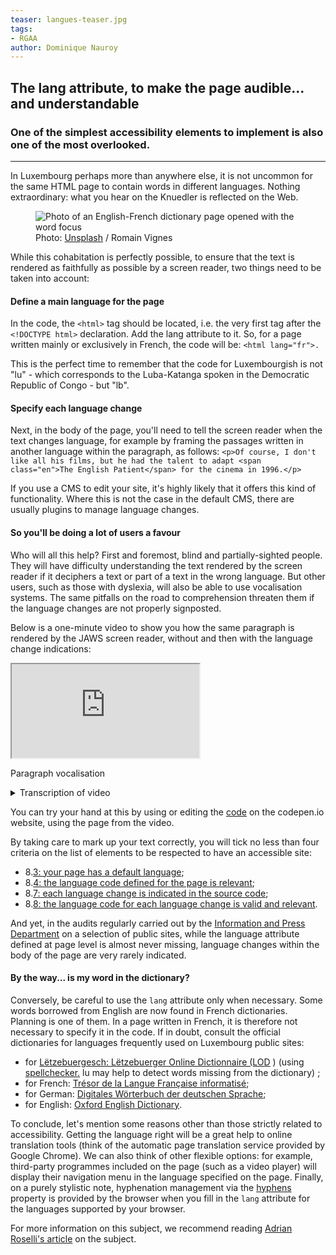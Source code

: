 ```yaml
---
teaser: langues-teaser.jpg
tags:
- RGAA
author: Dominique Nauroy
---
```

<h2>The lang attribute, to make the page audible... and understandable</h2>
<h3>One of the simplest accessibility elements to implement is also one of the most overlooked.</h3>
<hr>
<div class="intro">
    <p>In Luxembourg perhaps more than anywhere else, it is not uncommon for the same HTML page to contain words in different languages. Nothing extraordinary: what you hear on the Knuedler is reflected on the Web.</p>
</div>
<figure role="group" aria-label="Photo: Unsplash / Romain Vignes" class="pic">
    <img src="../../../../content/fr/news/img/langues.jpg" alt="Photo of an English-French dictionary page opened with the word focus">
    <figcaption>Photo: <a href="https://unsplash.com/fr/photos/ywqa9IZB-dU">Unsplash</a> / Romain Vignes</figcaption>
</figure>
<p>While this cohabitation is perfectly possible, to ensure that the text is rendered as faithfully as possible by a screen reader, two things need to be taken into account:</p>
<h4>Define a main language for the page</h4>
<p>In the code, the <code>&lt;html&gt;</code> tag should be located, i.e. the very first tag after the <code>&lt;!DOCTYPE html&gt;</code> declaration. Add the lang attribute to it. So, for a page written mainly or exclusively in French, the code will be: <code>&lt;html lang="fr"&gt;.</code></p>
<p>This is the perfect time to remember that the code for Luxembourgish is not "lu" - which corresponds to the <span lang="lu">Luba-Katanga</span> spoken in the Democratic Republic of Congo - but "lb".</p>
<h4>Specify each language change</h4>
<p>Next, in the body of the page, you'll need to tell the screen reader when the text changes language, for example by framing the passages written in another language within the paragraph, as follows: <code>&lt;p&gt;Of course, I don't like all his films, but he had the talent to adapt &lt;span class="en"&gt;The English Patient&lt;/span&gt; for the cinema in 1996.&lt;/p&gt;</code></p>
<p>If you use a CMS to edit your site, it's highly likely that it offers this kind of functionality. Where this is not the case in the default CMS, there are usually <span lang="en">plugins</span> to manage language changes.</p>
<h4>So you'll be doing a lot of users a favour</h4>
<p>Who will all this help? First and foremost, blind and partially-sighted people. They will have difficulty understanding the text rendered by the screen reader if it deciphers a text or part of a text in the wrong language. But other users, such as those with dyslexia, will also be able to use vocalisation systems. The same pitfalls on the road to comprehension threaten them if the language changes are not properly signposted.</p>
<p>Below is a one-minute video to show you how the same paragraph is rendered by the JAWS screen reader, without and then with the language change indications:</p>
<div class="video-parent-container">
    <div class="video-container">
        <iframe src="https://www.youtube.com/embed/6SEKfe__fyk" title="Recognition of language change indications by a screen reader" allow="accelerometer; autoplay; clipboard-write; encrypted-media; gyroscope; picture-in-picture; web-share" allowfullscreen></iframe>
    </div>
    <p class="video-desc">Paragraph vocalisation</p>
</div>
<details>
    <summary>
        Transcription of video
    </summary>
    <h5>No indication of language change in the code</h5>
    <p><em>[The following text is read in a French voice.]</em></p>
    <p>Anyway," says Juliette, "it's either that or a joint venture. I'd advise her to look out for whistleblowers. She closes Night Flight, fixes her gaze on the photo of the Twin Towers and blurts out: what's going on, dear? Antoine is no longer a whistleblower. Who's going to be snooping around a Health Data Hub anyway? I protest: safety isn't a nice-to-have, it's a must-have. Once there were two knights and maidens. They'd walk together. Out in the gardens. In all kinds of weather.</p>
    <h5>[<span lang="en">heading level one]</span> With indication of language change in the code</h5>
    <p><em>[The following text is read mainly in French, but each English expression is read in English]</em></p>
    <p>Anyway," says Juliette, "it's either that or a <span lang="en">joint venture</span>. I advise her to look out for whistleblowers. She closes <span lang="en">Night Flight</span>, fixes her gaze on the photo of the <span lang="en">Twin Towers</span> and blurts out: <span lang="en">what's going on, dear?</span> Antoine is no longer a <span lang="en">whistleblower</span>. Who's going to be snooping around a <span lang="en">Health Data Hub</span> anyway? I protest: safety isn't a <span lang="en">nice-to-have</span>, it's a <span lang="en">must-have</span>. <span lang="en">Once there were two knights and maidens. They'd walk together. Out in the gardens. In all kinds of weather.</span></p>
</details>
<p>You can try your hand at this by using or editing the <a href="https://codepen.io/dnauroy/pen/vYvVPdO">code</a> on the codepen.io website, using the page from the video.</p>

<p>By taking care to mark up your text correctly, you will tick no less than four criteria on the list of elements to be respected to have an accessible site: </p>
<ul>
    <li>8.<a href="../../fr/rgaa4.1.2/criteres.html#crit-8-3">3: your page has a default language</a>;</li>
    <li>8.<a href="../../fr/rgaa4.1.2/criteres.html#crit-8-4">4: the language code defined for the page is relevant</a>;</li>
    <li>8.<a href="../../fr/rgaa4.1.2/criteres.html#crit-8-7">7: each language change is indicated in the source code</a>;</li>
    <li>8.<a href="../../fr/rgaa4.1.2/criteres.html#crit-8-8">8: the language code for each language change is valid and relevant</a>.</li>
</ul>

<p>And yet, in the audits regularly carried out by the <a href="https://sip.gouvernement.lu/fr.html">Information and Press Department</a> on a selection of public sites, while the language attribute defined at page level is almost never missing, language changes within the body of the page are very rarely indicated.</p>

<h4>By the way... is my word in the dictionary?</h4>

<p>Conversely, be careful to use the <code>lang</code> attribute only when necessary. Some words borrowed from English are now found in French dictionaries. Planning is one of them. In a page written in French, it is therefore not necessary to specify it in the code. If in doubt, consult the official dictionaries for languages frequently used on Luxembourg public sites:</p>

<ul>
    <li>for <a href="https://lod.lu/" lang="lb">Lëtzebuergesch: Lëtzebuerger Online Dictionnaire (LOD</a> ) (using <a href="https://spellchecker.lu/">spellchecker.</a> lu may help to detect words missing from the dictionary) ;</li>
    <li>for French: <a href="http://atilf.atilf.fr/tlfi.htm">Trésor de la Langue Française informatisé</a>;</li>
    <li>for German: <a href="https://www.dwds.de/" lang="de">Digitales Wörterbuch der deutschen Sprache</a>;</li>
    <li>for English: <a href="https://www.oed.com/" lang="en">Oxford English Dictionary</a>.</li>
</ul>

<p>To conclude, let's mention some reasons other than those strictly related to accessibility. Getting the language right will be a great help to online translation tools (think of the automatic page translation service provided by Google Chrome). We can also think of other flexible options: for example, third-party programmes included on the page (such as a video player) will display their navigation menu in the language specified on the page. Finally, on a purely stylistic note, hyphenation management via the <a href="https://developer.mozilla.org/en-US/docs/Web/CSS/hyphens">hyphens</a> property is provided by the browser when you fill in the <code>lang</code> attribute for the languages supported by your browser.</p>

<p>For more information on this subject, we recommend reading <a href="https://adrianroselli.com/2015/01/on-use-of-lang-attribute.html">Adrian Roselli's article</a> on the subject.</p>